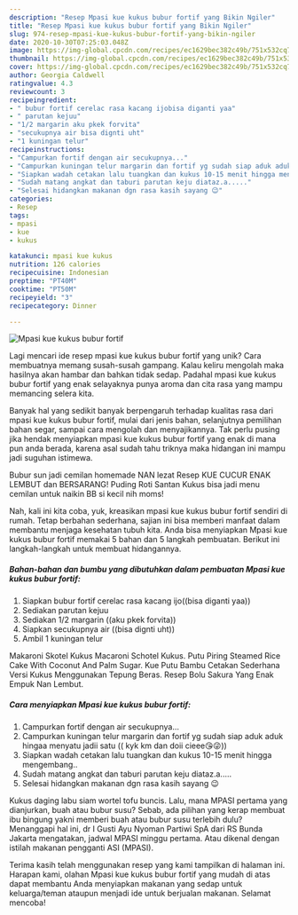 ```yaml
---
description: "Resep Mpasi kue kukus bubur fortif yang Bikin Ngiler"
title: "Resep Mpasi kue kukus bubur fortif yang Bikin Ngiler"
slug: 974-resep-mpasi-kue-kukus-bubur-fortif-yang-bikin-ngiler
date: 2020-10-30T07:25:03.048Z
image: https://img-global.cpcdn.com/recipes/ec1629bec382c49b/751x532cq70/mpasi-kue-kukus-bubur-fortif-foto-resep-utama.jpg
thumbnail: https://img-global.cpcdn.com/recipes/ec1629bec382c49b/751x532cq70/mpasi-kue-kukus-bubur-fortif-foto-resep-utama.jpg
cover: https://img-global.cpcdn.com/recipes/ec1629bec382c49b/751x532cq70/mpasi-kue-kukus-bubur-fortif-foto-resep-utama.jpg
author: Georgia Caldwell
ratingvalue: 4.3
reviewcount: 3
recipeingredient:
- " bubur fortif cerelac rasa kacang ijobisa diganti yaa"
- " parutan kejuu"
- "1/2 margarin aku pkek forvita"
- "secukupnya air bisa dignti uht"
- "1 kuningan telur"
recipeinstructions:
- "Campurkan fortif dengan air secukupnya..."
- "Campurkan kuningan telur margarin dan fortif yg sudah siap aduk aduk hingaa menyatu jadii satu (( kyk km dan doii cieee😘😜))"
- "Siapkan wadah cetakan lalu tuangkan dan kukus 10-15 menit hingga mengembang.."
- "Sudah matang angkat dan taburi parutan keju diataz.a....."
- "Selesai hidangkan makanan dgn rasa kasih sayang 😉"
categories:
- Resep
tags:
- mpasi
- kue
- kukus

katakunci: mpasi kue kukus 
nutrition: 126 calories
recipecuisine: Indonesian
preptime: "PT40M"
cooktime: "PT50M"
recipeyield: "3"
recipecategory: Dinner

---
```



![Mpasi kue kukus bubur fortif](https://img-global.cpcdn.com/recipes/ec1629bec382c49b/751x532cq70/mpasi-kue-kukus-bubur-fortif-foto-resep-utama.jpg)

Lagi mencari ide resep mpasi kue kukus bubur fortif yang unik? Cara membuatnya memang susah-susah gampang. Kalau keliru mengolah maka hasilnya akan hambar dan bahkan tidak sedap. Padahal mpasi kue kukus bubur fortif yang enak selayaknya punya aroma dan cita rasa yang mampu memancing selera kita.

Banyak hal yang sedikit banyak berpengaruh terhadap kualitas rasa dari mpasi kue kukus bubur fortif, mulai dari jenis bahan, selanjutnya pemilihan bahan segar, sampai cara mengolah dan menyajikannya. Tak perlu pusing jika hendak menyiapkan mpasi kue kukus bubur fortif yang enak di mana pun anda berada, karena asal sudah tahu triknya maka hidangan ini mampu jadi suguhan istimewa.

Bubur sun jadi cemilan homemade NAN lezat Resep KUE CUCUR ENAK LEMBUT dan BERSARANG! Puding Roti Santan Kukus bisa jadi menu cemilan untuk naikin BB si kecil nih moms!


Nah, kali ini kita coba, yuk, kreasikan mpasi kue kukus bubur fortif sendiri di rumah. Tetap berbahan sederhana, sajian ini bisa memberi manfaat dalam membantu menjaga kesehatan tubuh kita. Anda bisa menyiapkan Mpasi kue kukus bubur fortif memakai 5 bahan dan 5 langkah pembuatan. Berikut ini langkah-langkah untuk membuat hidangannya.

<!--inarticleads1-->

##### Bahan-bahan dan bumbu yang dibutuhkan dalam pembuatan Mpasi kue kukus bubur fortif:

1. Siapkan  bubur fortif cerelac rasa kacang ijo((bisa diganti yaa))
1. Sediakan  parutan kejuu
1. Sediakan 1/2 margarin ((aku pkek forvita))
1. Siapkan secukupnya air ((bisa dignti uht))
1. Ambil 1 kuningan telur


Makaroni Skotel Kukus Macaroni Schotel Kukus. Putu Piring Steamed Rice Cake With Coconut And Palm Sugar. Kue Putu Bambu Cetakan Sederhana Versi Kukus Menggunakan Tepung Beras. Resep Bolu Sakura Yang Enak Empuk Nan Lembut. 

<!--inarticleads2-->

##### Cara menyiapkan Mpasi kue kukus bubur fortif:

1. Campurkan fortif dengan air secukupnya...
1. Campurkan kuningan telur margarin dan fortif yg sudah siap aduk aduk hingaa menyatu jadii satu (( kyk km dan doii cieee😘😜))
1. Siapkan wadah cetakan lalu tuangkan dan kukus 10-15 menit hingga mengembang..
1. Sudah matang angkat dan taburi parutan keju diataz.a.....
1. Selesai hidangkan makanan dgn rasa kasih sayang 😉


Kukus daging labu siam wortel tofu buncis. Lalu, mana MPASI pertama yang dianjurkan, buah atau bubur susu? Sebab, ada pilihan yang kerap membuat ibu bingung yakni memberi buah atau bubur susu terlebih dulu? Menanggapi hal ini, dr I Gusti Ayu Nyoman Partiwi SpA dari RS Bunda Jakarta mengatakan, jadwal MPASI minggu pertama. Atau dikenal dengan istilah makanan pengganti ASI (MPASI). 

Terima kasih telah menggunakan resep yang kami tampilkan di halaman ini. Harapan kami, olahan Mpasi kue kukus bubur fortif yang mudah di atas dapat membantu Anda menyiapkan makanan yang sedap untuk keluarga/teman ataupun menjadi ide untuk berjualan makanan. Selamat mencoba!
